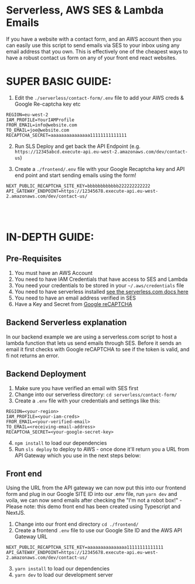 # Serverless, AWS SES & Lambda Emails

If you have a website with a contact form, and an AWS account then you can easily use this script to send emails via SES to your inbox using any email address that you own. This is effectively one of the cheapest ways to have a robust contact us form on any of your front end react websites. 



# SUPER BASIC GUIDE:

1. Edit the `./serverless/contact-form/.env` file to add your AWS creds & Google Re-captcha key etc

```
REGION=eu-west-2 
IAM_PROFILE=YourIAMProfile 
FROM_EMAIL=info@website.com
TO_EMAIL=joe@website.com
RECAPTCHA_SECRET=aaaaaaaaaaaaaaa11111111111111
```

2. Run SLS Deploy and get back the API Endpoint (e.g. `https://12345abcd.execute-api.eu-west-2.amazonaws.com/dev/contact-us`)

3. Create a `./frontend/.env` file with your Google Recaptcha key and API end point and start sending emails using the form!

```
NEXT_PUBLIC_RECAPTCHA_SITE_KEY=bbbbbbbbbbbb222222222222
API_GATEWAY_ENDPOINT=https://12345678.execute-api.eu-west-2.amazonaws.com/dev/contact-us/
```


<br/>
<br/>

# IN-DEPTH GUIDE:

## Pre-Requisites

1. You must have an AWS Account
1. You need to have IAM Credentials that have access to SES and Lambda
1. You need your credentials to be stored in your `~/.aws/credentials` file
1. You need to have serverless installed [see the serverless.com docs here](https://www.serverless.com/framework/docs/getting-started)
1. You need to have an email address verified in SES
1. Have a Key and Secret from [Google reCAPTCHA](https://www.google.com/recaptcha/)


## Backend Serverless explanation

In our backend example we are using a serverless.com script to host a lambda function that lets us send emails through SES. Before it sends an email it first checks with Google reCAPTCHA to see if the token is valid, and fi not returns an error. 


## Backend Deployment

1. Make sure you have verified an email with SES first
2. Change into our serverless directory: `cd serverless/contact-form/`
3. Create a `.env` file with your credentials and settings like this:
```
REGION=<your-region>
IAM_PROFILE=<your-iam-creds>
FROM_EMAIL=<your-verified-email>
TO_EMAIL=<receiving-email-address>  
RECAPTCHA_SECRET=<your-google-secret-key>
```

4. `npm install` to load our dependencies 
5. Run `sls deploy` to deploy to AWS - once done it'll return you a URL from API Gateway which you use in the next steps below:


## Front end 

Using the URL from the API gateway we can now put this into our frontend form and plug in our Google SITE ID into our .env file, run `yarn dev` and voila, we can now send emails after checking the "I'm not a robot box!" - Please note: this demo front end has been created using Typescript and NextJS.

1. Change into our front end directory `cd ./frontend/`
2. Create a frontend `.env` file to use our Google Site ID and the AWS API Gateway URL 

```
NEXT_PUBLIC_RECAPTCHA_SITE_KEY=aaaaaaaaaaaaaaa11111111111111
API_GATEWAY_ENDPOINT=https://12345678.execute-api.eu-west-2.amazonaws.com/dev/contact-us/
```

3. `yarn install` to load our dependencies 
4. `yarn dev` to load our development server